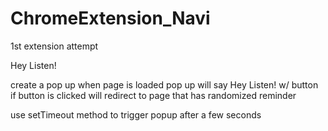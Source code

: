 # ChromeExtension_Navi
1st extension attempt

Hey Listen!

create a pop up when page is loaded
pop up will say Hey Listen!
  w/ button 
  if button is clicked 
    will redirect to page that has randomized reminder

use setTimeout method to trigger popup after a few seconds
